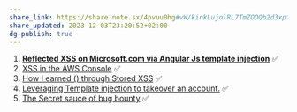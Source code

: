 ```yaml
---
share_link: https://share.note.sx/4pvuu0hg#vW/kinkLujolRL7TmZOOQb2d3xpt5BPmdA4rif6ap4A
share_updated: 2023-12-03T23:20:52+02:00
dg-publish: true
---
```

1. [**Reflected XSS on Microsoft.com via Angular Js template injection**](https://infosecwriteups.com/reflected-xss-on-microsoft-com-via-angular-template-injection-2e26d80a7fd8) ✅
2. [XSS in the AWS Console](https://frichetten.com/blog/xss_in_aws_console/) ✅
3. [How I earned \(\) through Stored XSS](https://pharish4948.medium.com/how-i-earned-3200-in-4hours-through-stored-xss-38597877d3e1) ✅
4. [Leveraging Template injection to takeover an account.](https://infosecwriteups.com/leveraging-template-injection-to-takeover-an-account-1dba7c4ae315) ✅
5. [The Secret sauce of bug bounty](https://medium.com/bugbountywriteup/the-secret-sauce-of-bug-bounty-bdcc2e2d45af) ✅